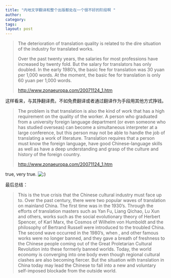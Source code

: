 ```yaml
---
title: "内地文学翻译和整个出版都处在一个很不好的阶段啊 "
author:
category: 
tags: 
layout: post
---
```

<blockquote>

The deterioration of translation quality is related to the dire situation of the industry for translated works.



Over the past twenty years, the salaries for most professions have increased by twenty fold.  But the salary for translators has only doubled.  In the early 1980’s, the basic fee for translation was 30 yuan per 1,000 words.  At the moment, the basic fee for translation is only 60 yuan per 1,000 words.



<a href="http://www.zonaeuropa.com/20071124_1.htm">http://www.zonaeuropa.com/20071124_1.htm</a>

</blockquote>

这样看来，与其挣翻译费。不如免费翻译或者通过翻译作为手段用其他方式挣钱。

<blockquote>

The problem is that translation is also the kind of work that has a high requirement on the quality of the worker.  A person who graduated from a university foreign language department (or even someone who has studied overseas) can become a simultaneous interpreter at a large conference, but this person may not be able to handle the job of translating a work of literature.  Translation requires that a person must know the foreign language, have good Chinese-language skills as well as have a deep understanding and grasp of the culture and history of the foreign country.

<a href="http://www.zonaeuropa.com/20071124_1.htm">http://www.zonaeuropa.com/20071124_1.htm</a>

</blockquote>

true, very true. <img src='http://www.rijiben.org/smilies/icon_smile.gif' alt=':)' class='wp-smiley' /> 

最后总结：

<blockquote>

This is the true crisis that the Chinese cultural industry must face up to.  Over the past century, there were two popular waves of translation on mainland China.  The first time was in the 1930’s.  Through the efforts of translation masters such as Yan Fu, Liang Qichao, Lu Xun and others, works such as the social evolutionary theory of Herbert Spencer, <Capital> of Karl Marx, the Cosmos of Wilhelm von Humboldt and the philosophy of Bertrand Russell were introduced to the troubled China.  The second wave occurred in the 1980’s, when <Les Miserables>, <War and Peace> and other famous works were no longer banned, and they gave a breath of freshness to the Chinese people coming out of the Great Proletarian Cultural Revolution into these formerly banned worlds.  Today, the world economy is converging into one body even though regional cultural clashes are also becoming fiercer.  But the situation with translation in China today may lead the Chinese to fall into a new and voluntary self-imposed blockade from the outside world.

</blockquote>

